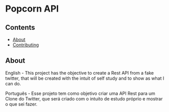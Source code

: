 # Popcorn API

## Contents

- [About](#about)
- [Contributing](../CONTRIBUTING.md)

## About <a name = "about"></a>

English - This project has the objective to create a Rest API from a fake twitter, that will be created with the intuit of self study and to show as what I can do.

Português - Esse projeto tem como objetivo criar uma API Rest para um Clone do Twitter, que será criado com o intuito de estudo próprio e mostrar o que sei fazer.


